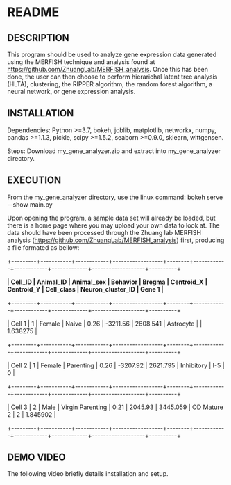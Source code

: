 # README

## DESCRIPTION

This program should be used to analyze gene expression data generated using the MERFISH technique and analysis found at https://github.com/ZhuangLab/MERFISH_analysis. Once
this has been done, the user can then choose to perform hierarichal latent tree analysis (HLTA), clustering, the RIPPER algorithm, the random forest algorithm, a neural
network, or gene expression analysis.


## INSTALLATION

Dependencies: Python >=3.7, bokeh, joblib, matplotlib, networkx, numpy, pandas >=1.1.3, pickle, scipy >=1.5.2, seaborn >=0.9.0, sklearn, wittgensen.

Steps: Download my_gene_analyzer.zip and extract into my_gene_analyzer directory.


## EXECUTION

From the my_gene_analyzer directory, use the linux command:
     bokeh serve --show main.py
     
Upon opening the program, a sample data set will already be loaded, but there is a home page where you may upload your own data to look at. The data should have been
processed through the Zhuang lab MERFISH analysis (https://github.com/ZhuangLab/MERFISH_analysis) first, producing a file formated as bellow:

+---------+-----------+------------+------------------+--------+------------+------------+-------------+-------------------+----------+

| **Cell_ID    | Animal_ID | Animal_sex | Behavior         | Bregma | Centroid_X | Centroid_Y | Cell_class  | Neuron_cluster_ID | Gene 1**   |

+---------+-----------+------------+------------------+--------+------------+------------+-------------+-------------------+----------+

| Cell 1  | 1  | Female  | Naive            | 0.26   | -3211.56   | 2608.541   | Astrocyte   |                   | 1.638275 |

+---------+-----------+------------+------------------+--------+------------+------------+-------------+-------------------+----------+

| Cell 2  | 1  | Female  | Parenting        | 0.26   | -3207.92   | 2621.795   | Inhibitory  | I-5               | 0        |

+---------+-----------+------------+------------------+--------+------------+------------+-------------+-------------------+----------+

| Cell 3  | 2  | Male    | Virgin Parenting | 0.21   | 2045.93    | 3445.059   | OD Mature 2 | 2                 | 1.845902 |

+---------+-----------+------------+------------------+--------+------------+------------+-------------+-------------------+----------+


## DEMO VIDEO
The following video briefly details installation and setup.
